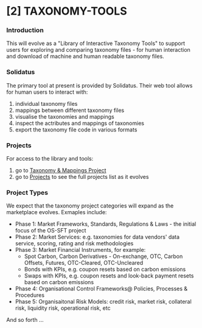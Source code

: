 # [2] TAXONOMY-TOOLS

### Introduction
This will evolve as a "Library of Interactive Taxonomy Tools" to support users for exploring and comparing taxonomy files - for human interaction and download of machine and human readable taxonomy files.

### Solidatus
The primary tool at present is provided by Solidatus. Their web tool allows for human users to interact with:
1. individual taxonomy files
2. mappings between different taxonomy files
3. visualise the taxonomies and mappings
4. inspect the actributes and mappings of taxonomies
5. export the taxonomy file code in various formats

### Projects
For access to the library and tools: 
1. go to [Taxonomy & Mappings Project](https://github.com/orgs/FD-SustainableFinance/projects/2)
2. go to [Projects](https://github.com/orgs/FD-SustainableFinance/projects) to see the full projects list as it evolves

### Project Types
We expect that the taxonomy project categories will expand as the marketplace evolves. Exmaples include:
- Phase 1: Market Frameworks, Standards, Regulations & Laws - the initial focus of the OS-SFT project
- Phase 2: Market Services: e.g. taxonomies for data vendors' data service, scoring, rating and risk methodologies
- Phase 3: Market Financial Instruments, for example:
  - Spot Carbon, Carbon Derivatives - On-exchange, OTC, Carbon Offsets, Futures, OTC-Cleared, OTC-Uncleared
  - Bonds with KPIs, e.g. coupon resets based on carbon emissions
  - Swaps with KPIs, e.g. coupon resets and look-back payment resets based on carbon emissions
- Phase 4: Organisational Control Frameworks@ Policies, Processes & Procedures
- Phase 5: Organisaitonal Risk Models: credit risk, market risk, collateral risk, liquidity risk, operational risk, etc

And so forth ...
